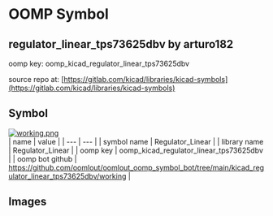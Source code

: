 # OOMP Symbol  
## regulator_linear_tps73625dbv  by arturo182  
  
oomp key: oomp_kicad_regulator_linear_tps73625dbv  
  
source repo at: [https://gitlab.com/kicad/libraries/kicad-symbols](https://gitlab.com/kicad/libraries/kicad-symbols)  
## Symbol  
  
[![working.png](working_600.png)](working.png)  
| name | value | 
| --- | --- | 
| symbol name | Regulator_Linear | 
| library name | Regulator_Linear | 
| oomp key | oomp_kicad_regulator_linear_tps73625dbv | 
| oomp bot github | https://github.com/oomlout/oomlout_oomp_symbol_bot/tree/main/kicad_regulator_linear_tps73625dbv/working | 
## Images  
